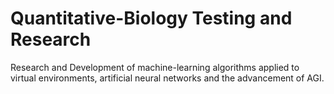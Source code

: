 # Quantitative-Biology Testing and Research
Research and Development of machine-learning algorithms applied
to virtual environments, artificial neural networks and the advancement of AGI.
